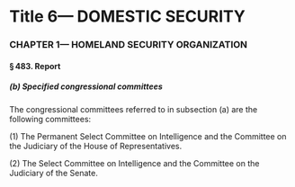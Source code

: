 
# Title 6— DOMESTIC SECURITY
### CHAPTER 1— HOMELAND SECURITY ORGANIZATION
#### § 483. Report
##### (b) Specified congressional committees

The congressional committees referred to in subsection (a) are the following committees:

(1) The Permanent Select Committee on Intelligence and the Committee on the Judiciary of the House of Representatives.

(2) The Select Committee on Intelligence and the Committee on the Judiciary of the Senate.
